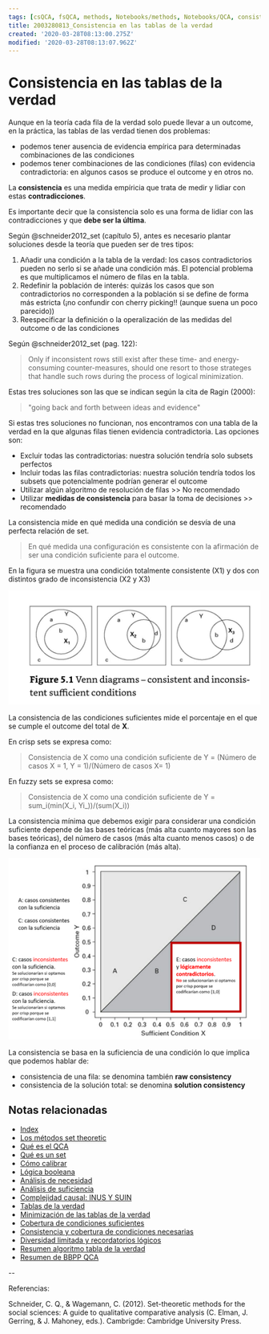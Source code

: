 ```yaml
---
tags: [csQCA, fsQCA, methods, Notebooks/methods, Notebooks/QCA, consistency]
title: 2003280813_Consistencia en las tablas de la verdad
created: '2020-03-28T08:13:00.275Z'
modified: '2020-03-28T08:13:07.962Z'
---
```


# Consistencia en las tablas de la verdad

Aunque en la teoría cada fila de la verdad solo puede llevar a un outcome, en la práctica, las tablas de las verdad tienen dos problemas:

- podemos tener ausencia de evidencia empírica para determinadas combinaciones de las condiciones
- podemos tener combinaciones de las condiciones (filas) con evidencia contradictoria: en algunos casos se produce el outcome y en otros no.

La **consistencia** es una medida empíricia que trata de medir y lidiar con estas **contradicciones**.

Es importante decir que la consistencia solo es una forma de lidiar con las contradicciones y que **debe ser la última**.

Según @schneider2012_set (capítulo 5), antes es necesario plantar soluciones desde la teoría que pueden ser de tres tipos:

1. Añadir una condición a la tabla de la verdad: los casos contradictorios pueden no serlo si se añade una condición más. El potencial problema es que multiplicamos el número de filas en la tabla.
2. Redefinir la población de interés: quizás los casos que son contradictorios no corresponden a la población si se define de forma más estricta (¡no confundir con cherry picking!! (aunque suena un poco parecido))
3. Reespecificar la definición o la operalización de las medidas del outcome o de las condiciones

Según @schneider2012_set (pag. 122):

> Only if inconsistent rows still exist after these time- and energy-consuming counter-measures, should one resort to those strateges that handle such rows during the process of logical minimization.

Estas tres soluciones son las que se indican según la cita de Ragin (2000):

> "going back and forth between ideas and evidence"

Si estas tres soluciones no funcionan, nos encontramos con una tabla de la verdad en la que algunas filas tienen evidencia contradictoria. Las opciones son:

- Excluir todas las contradictorias: nuestra solución tendría solo subsets perfectos
- Incluir todas las filas contradictorias: nuestra solución tendría todos los subsets que potencialmente podrían generar el outcome
- Utilizar algún algoritmo de resolución de filas >> No recomendado
- Utilizar **medidas de consistencia** para basar la toma de decisiones >> recomendado

La consistencia mide en qué medida una condición se desvía de una perfecta relación de set.

> En qué medida una configuración es consistente con la afirmación de ser una condición suficiente para el outcome.

En la figura se muestra una condición totalmente consistente (X1) y dos con distintos grado de inconsistencia (X2 y X3)

![consistencia_suficientes](2003280813_consistencia_suficientes.jpg)

La consistencia de las condiciones suficientes mide el porcentaje en el que se cumple el outcome del total de **X**. 

En crisp sets se expresa como:

> Consistencia de X como una condición suficiente de Y = (Número de casos X = 1, Y = 1)/(Número de casos X= 1)

En fuzzy sets se expresa como:

> Consistencia de X como una condición suficiente de Y = sum_i(min(X_i, Yi_))/(sum(X_i))

La consistencia mínima que debemos exigir para considerar una condición suficiente depende de las bases teóricas (más alta cuanto mayores son las bases teóricas), del número de casos (más alta cuanto menos casos) o de la confianza en el proceso de calibración (más alta).

![logically contradictory cases](2003311642_logically_contradictory_b.png)

La consistencia se basa en la suficiencia de una condición lo que implica que podemos hablar de:

- consistencia de una fila: se denomina también **raw consistency**
- consistencia de la solución total: se denomina **solution consistency**

## Notas relacionadas

- [Index](_2003101705_index.md)
- [Los métodos set theoretic](2003212003_set_theoretic_methods.md)
- [Qué es el QCA](2003212024_qca_descripcion.md)
- [Qué es un set](2003221713_setdefinition_qca.md)
- [Cómo calibrar](2003221733_calibracion_sets.md)
- [Lógica booleana](2003231138_operaciones_boleanas.md)
- [Análisis de necesidad](2003241901_condicionnecesidadqca.md)
- [Análisis de suficiencia](2003241628_analisissuficiencia_qca.md)
- [Complejidad causal: INUS Y SUIN](2003250705_causalcomplexity.md)
- [Tablas de la verdad](2003261610_minimizacion_tabladelaverdad.md)
- [Minimización de las tablas de la verdad](2003261610_minimizacion_tabladelaverdad.md)
- [Cobertura de condiciones suficientes](2003280911_cobertura_solucionsuficiente.md)
- [Consistencia y cobertura de condiciones necesarias](2003290828_consistencia_cobertura_condiciones_necesarias.md)
- [Diversidad limitada y recordatorios lógicos](2003300812_diversidad_limitada_qca.md)
- [Resumen algoritmo tabla de la verdad](2003311642_resumen_algoritmo_tabla_verdad.md)
- [Resumen de BBPP QCA](2004020654_resumen_etapas_bbpp_qca.md)

--

Referencias:

Schneider, C. Q., & Wagemann, C. (2012). Set-theoretic methods for the social sciences: A guide to qualitative comparative analysis (C. Elman, J. Gerring, & J. Mahoney, eds.). Cambrigde: Cambridge University Press.
